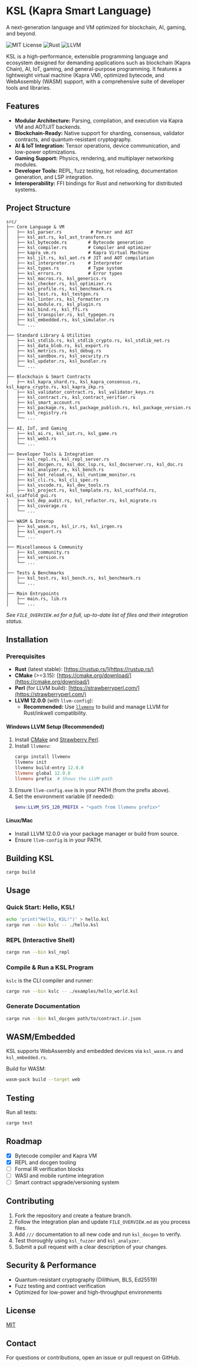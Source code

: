 # KSL (Kapra Smart Language)
A next-generation language and VM optimized for blockchain, AI, gaming, and beyond.

![MIT License](https://img.shields.io/badge/license-MIT-blue.svg)
![Rust](https://img.shields.io/badge/language-Rust-orange)
![LLVM](https://img.shields.io/badge/backend-LLVM-informational)

KSL is a high-performance, extensible programming language and ecosystem designed for demanding applications such as blockchain (Kapra Chain), AI, IoT, gaming, and general-purpose programming. It features a lightweight virtual machine (Kapra VM), optimized bytecode, and WebAssembly (WASM) support, with a comprehensive suite of developer tools and libraries.

## Features
- **Modular Architecture:** Parsing, compilation, and execution via Kapra VM and AOT/JIT backends.
- **Blockchain-Ready:** Native support for sharding, consensus, validator contracts, and quantum-resistant cryptography.
- **AI & IoT Integration:** Tensor operations, device communication, and low-power optimizations.
- **Gaming Support:** Physics, rendering, and multiplayer networking modules.
- **Developer Tools:** REPL, fuzz testing, hot reloading, documentation generation, and LSP integration.
- **Interoperability:** FFI bindings for Rust and networking for distributed systems.

## Project Structure

```
src/
├── Core Language & VM
│   ├── ksl_parser.rs           # Parser and AST
│   ├── ksl_ast.rs, ksl_ast_transform.rs
│   ├── ksl_bytecode.rs        # Bytecode generation
│   ├── ksl_compiler.rs        # Compiler and optimizer
│   ├── kapra_vm.rs            # Kapra Virtual Machine
│   ├── ksl_jit.rs, ksl_aot.rs # JIT and AOT compilation
│   ├── ksl_interpreter.rs     # Interpreter
│   ├── ksl_types.rs           # Type system
│   ├── ksl_errors.rs          # Error types
│   ├── ksl_macros.rs, ksl_generics.rs
│   ├── ksl_checker.rs, ksl_optimizer.rs
│   ├── ksl_profile.rs, ksl_benchmark.rs
│   ├── ksl_test.rs, ksl_testgen.rs
│   ├── ksl_linter.rs, ksl_formatter.rs
│   ├── ksl_module.rs, ksl_plugin.rs
│   ├── ksl_bind.rs, ksl_ffi.rs
│   ├── ksl_transpiler.rs, ksl_typegen.rs
│   ├── ksl_embedded.rs, ksl_simulator.rs
│   └── ...
│
├── Standard Library & Utilities
│   ├── ksl_stdlib.rs, ksl_stdlib_crypto.rs, ksl_stdlib_net.rs
│   ├── ksl_data_blob.rs, ksl_export.rs
│   ├── ksl_metrics.rs, ksl_debug.rs
│   ├── ksl_sandbox.rs, ksl_security.rs
│   ├── ksl_updater.rs, ksl_bundler.rs
│   └── ...
│
├── Blockchain & Smart Contracts
│   ├── ksl_kapra_shard.rs, ksl_kapra_consensus.rs, ksl_kapra_crypto.rs, ksl_kapra_zkp.rs
│   ├── ksl_validator_contract.rs, ksl_validator_keys.rs
│   ├── ksl_contract.rs, ksl_contract_verifier.rs
│   ├── ksl_smart_account.rs
│   ├── ksl_package.rs, ksl_package_publish.rs, ksl_package_version.rs
│   ├── ksl_registry.rs
│   └── ...
│
├── AI, IoT, and Gaming
│   ├── ksl_ai.rs, ksl_iot.rs, ksl_game.rs
│   ├── ksl_web3.rs
│   └── ...
│
├── Developer Tools & Integration
│   ├── ksl_repl.rs, ksl_repl_server.rs
│   ├── ksl_docgen.rs, ksl_doc_lsp.rs, ksl_docserver.rs, ksl_doc.rs
│   ├── ksl_analyzer.rs, ksl_bench.rs
│   ├── ksl_hot_reload.rs, ksl_runtime_monitor.rs
│   ├── ksl_cli.rs, ksl_cli_spec.rs
│   ├── ksl_vscode.rs, ksl_dev_tools.rs
│   ├── ksl_project.rs, ksl_template.rs, ksl_scaffold.rs, ksl_scaffold_gui.rs
│   ├── ksl_dep_audit.rs, ksl_refactor.rs, ksl_migrate.rs
│   ├── ksl_coverage.rs
│   └── ...
│
├── WASM & Interop
│   ├── ksl_wasm.rs, ksl_ir.rs, ksl_irgen.rs
│   ├── ksl_export.rs
│   └── ...
│
├── Miscellaneous & Community
│   ├── ksl_community.rs
│   ├── ksl_version.rs
│   └── ...
│
├── Tests & Benchmarks
│   ├── ksl_test.rs, ksl_bench.rs, ksl_benchmark.rs
│   └── ...
│
├── Main Entrypoints
│   ├── main.rs, lib.rs
│   └── ...
```

*See `FILE_OVERVIEW.md` for a full, up-to-date list of files and their integration status.*

## Installation
### Prerequisites
- **Rust** (latest stable): [https://rustup.rs/](https://rustup.rs/)
- **CMake** (>=3.15): [https://cmake.org/download/](https://cmake.org/download/)
- **Perl** (for LLVM build): [https://strawberryperl.com/](https://strawberryperl.com/)
- **LLVM 12.0.0** (with `llvm-config`):
  - **Recommended:** Use [`llvmenv`](https://crates.io/crates/llvmenv) to build and manage LLVM for Rust/inkwell compatibility.

#### Windows LLVM Setup (Recommended)
1. Install [CMake](https://cmake.org/download/) and [Strawberry Perl](https://strawberryperl.com/).
2. Install `llvmenv`:
   ```powershell
   cargo install llvmenv
   llvmenv init
   llvmenv build-entry 12.0.0
   llvmenv global 12.0.0
   llvmenv prefix  # Shows the LLVM path
   ```
3. Ensure `llvm-config.exe` is in your PATH (from the prefix above).
4. Set the environment variable (if needed):
   ```powershell
   $env:LLVM_SYS_120_PREFIX = "<path from llvmenv prefix>"
   ```

#### Linux/Mac
- Install LLVM 12.0.0 via your package manager or build from source.
- Ensure `llvm-config` is in your PATH.

## Building KSL
```sh
cargo build
```

## Usage

### Quick Start: Hello, KSL!
```sh
echo 'print("Hello, KSL!")' > hello.ksl
cargo run --bin kslc -- ./hello.ksl
```

### REPL (Interactive Shell)
```sh
cargo run --bin ksl_repl
```

### Compile & Run a KSL Program
`kslc` is the CLI compiler and runner:
```sh
cargo run --bin kslc -- ./examples/hello_world.ksl
```

### Generate Documentation
```sh
cargo run --bin ksl_docgen path/to/contract.ir.json
```

## WASM/Embedded
KSL supports WebAssembly and embedded devices via `ksl_wasm.rs` and `ksl_embedded.rs`.

Build for WASM:
```sh
wasm-pack build --target web
```

## Testing
Run all tests:
```sh
cargo test
```

## Roadmap
- [x] Bytecode compiler and Kapra VM
- [x] REPL and docgen tooling
- [ ] Formal IR verification blocks
- [ ] WASI and mobile runtime integration
- [ ] Smart contract upgrade/versioning system

## Contributing
1. Fork the repository and create a feature branch.
2. Follow the integration plan and update `FILE_OVERVIEW.md` as you process files.
3. Add `///` documentation to all new code and run `ksl_docgen` to verify.
4. Test thoroughly using `ksl_fuzzer` and `ksl_analyzer`.
5. Submit a pull request with a clear description of your changes.

## Security & Performance
- Quantum-resistant cryptography (Dilithium, BLS, Ed25519)
- Fuzz testing and contract verification
- Optimized for low-power and high-throughput environments

## License
[MIT](LICENSE)

## Contact
For questions or contributions, open an issue or pull request on GitHub. 